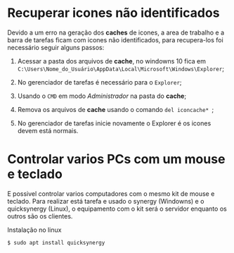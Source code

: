 # Recuperar icones não identificados

Devido a um erro na geração dos **caches** de icones, a area de trabalho e a barra de tarefas ficam com icones não identificados, para recupera-los foi necessário seguir alguns passos:

1. Acessar a pasta dos arquivos de **cache**, no windowns 10 fica em ``C:\Users\Nome_do_Usuário\AppData\Local\Microsoft\Windows\Explorer``;

2. No gerenciador de tarefas é necessário para o ``Explorer``;

3. Usando o ``CMD`` em modo *Administrador* na pasta do **cache**;

4. Remova os arquivos de **cache** usando o comando ``del iconcache*
``;

5. No gerenciador de tarefas inicie novamente o Explorer é os icones devem está normais.

# Controlar varios PCs com um mouse e teclado

E possivel controlar varios computadores com o mesmo kit de mouse e teclado. Para realizar está tarefa e usado o synergy (Windowns) e o quicksynergy (Linux), o equipamento com o kit será o servidor enquanto os outros são os clientes.

Instalação no linux
~~~~shell
$ sudo apt install quicksynergy
~~~~